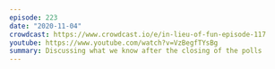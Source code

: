 ```yaml
---
episode: 223
date: "2020-11-04"
crowdcast: https://www.crowdcast.io/e/in-lieu-of-fun-episode-117
youtube: https://www.youtube.com/watch?v=VzBegfTYsBg
summary: Discussing what we know after the closing of the polls
---
```



